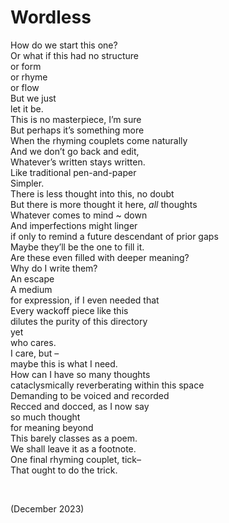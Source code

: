 # Wordless

How do we start this one?  
Or what if this had no structure  
or form  
or rhyme  
or flow  
But we just  
let it be.  
This is no masterpiece, I’m sure  
But perhaps it’s something more  
When the rhyming couplets come naturally  
And we don’t go back and edit,  
Whatever’s written stays written.  
Like traditional pen-and-paper  
Simpler.  
There is less thought into this, no doubt  
But there is more thought it here, *all* thoughts  
Whatever comes to mind ~ down  
And imperfections might linger  
if only to remind a future descendant of prior gaps  
Maybe they’ll be the one to fill it.  
Are these even filled with deeper meaning?  
Why do I write them?  
An escape  
A medium  
for expression, if I even needed that  
Every wackoff piece like this  
dilutes the purity of this directory  
yet  
who cares.  
I care, but –  
maybe this is what I need.  
How can I have so many thoughts  
cataclysmically reverberating within this space  
Demanding to be voiced and recorded  
Recced and docced, as I now say  
so much thought  
for meaning beyond  
This barely classes as a poem.  
We shall leave it as a footnote.  
One final rhyming couplet, tick–  
That ought to do the trick.  


<br>


(December 2023)
